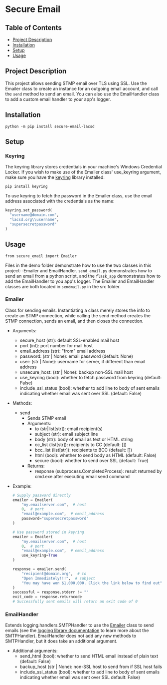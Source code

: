 # Secure Email

## Table of Contents

- [Project Description](#project-description)
- [Installation](#installation)
- [Setup](#setup)
- [Usage](#usage)

## Project Description

This project allows sending STMP email over TLS using SSL. Use the Emailer class to create an instance for an outgoing email account, and call the `send` method to send an email. You can also use the EmailHandler class to add a custom email handler to your app's logger.

## Installation

`python -m pip install secure-email-lacsd`

## Setup

### Keyring

The keyring library stores credentials in your machine's Windows Credential Locker. If you wish to make use of the Emailer class' use_keyring argument, make sure you have the [keyring](https://pypi.org/project/keyring/) library installed:

```
pip install keyring
```

To use keyring to fetch the password in the Emailer class, use the email address associated with the credentials as the name:

```Python
keyring.set_password(
  "username@domain.com",
  "lacsd.org\\username",
  "supersecretpassword"
)
```

## Usage

`from secure_email import Emailer`

Files in the demo folder demonstrate how to use the two classes in this project--Emailer and EmailHandler. `send_email.py` demonstrates how to send an email from a python script, and the `flask_app` demonstrates how to add the EmailHandler to you app's logger. The Emailer and EmailHandler classes are both located in `sendmail.py` in the src folder.

### Emailer

Class for sending emails. Instantiating a class merely stores the info to create an STMP connection, while calling the send method creates the STMP connection, sends an email, and then closes the connection.

- Arguments:
  - secure_host (str): default SSL-enabled mail host
  - port (int): port number for mail host
  - email_address (str): "from" email address
  - password: (str | None): email password (default: None)
  - user: (str | None): username for server, if different than email address
  - unsecure_host: (str | None): backup non-SSL mail host
  - use_keyring (bool): whether to fetch password from keyring (default: False)
  - include_ssl_status (bool): whether to add line to body of sent emails indicating whether email was sent over SSL
    (default: False)
- Methods:
  - send
    - Sends STMP email
    - Arguments:
      - to (str|list[str]): email recipient(s)
      - subject (str): email subject line
      - body (str): body of email as text or HTML string
      - cc_list (list[str]): recipients to CC (default: [])
      - bcc_list (list[str]): recipients to BCC (default: [])
      - html (bool): whether to send body as HTML (default: False)
      - secure (bool): whether to send over SSL (default: True)
    - Returns:
      - response (subprocess.CompletedProcess): result returned by cmd.exe after executing email send command
- Example:

  ```Python
  # Supply password directly
  emailer = Emailer(
      "my.emailserver.com",  # host
      0,  # port
      "email@example.com",  # email_address
      password="supersecretpassword"
  )

  # Use password stored in keyring
  emailer = Emailer(
      "my.emailserver.com",  # host
      0,  # port
      "email@example.com",  # email_address
      use_keyring=True
  )

  response = emailer.send(
      "recipient@domain.org",  # to
      "Open Immediately!!!",  # subject
      "You may have won $1,000,000. Click the link below to find out",  # body
  )
  successful = response.stderr != ""
  exit_code = response.returncode
  # Successfully sent emails will return an exit code of 0
  ```

### EmailHandler

Extends logging.handlers.SMTPHandler to use the [Emailer](#emailer) class to send emails (see the [logging library documentation](https://docs.python.org/3/library/logging.handlers.html#smtphandler) to learn more about the SMTPHandler). EmailHandler does not add any new methods to SMTPHandler, but it does take an additional argument.

- Additional arguments:
  - send_html (bool): whether to send HTML email instead of plain text (default: False)
  - backup_host (str | None): non-SSL host to send from if SSL host fails
  - include_ssl_status (bool): whether to add line to body of sent emails indicating whether email was sent over SSL default: False)
